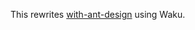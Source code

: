 This rewrites [with-ant-design](https://github.com/vercel/next.js/tree/canary/examples/with-ant-design) using Waku.
